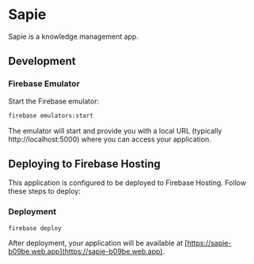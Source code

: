 # Sapie

Sapie is a knowledge management app.

## Development

### Firebase Emulator

Start the Firebase emulator:
```bash
firebase emulators:start
```

The emulator will start and provide you with a local URL (typically http://localhost:5000) where you can access your application.

## Deploying to Firebase Hosting

This application is configured to be deployed to Firebase Hosting. Follow these steps to deploy:

### Deployment

```bash
firebase deploy
```

After deployment, your application will be available at [https://sapie-b09be.web.app](https://sapie-b09be.web.app).
